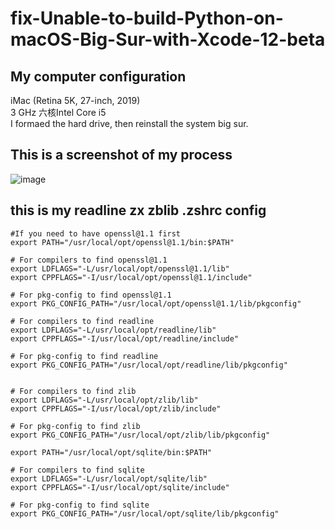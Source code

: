 # fix-Unable-to-build-Python-on-macOS-Big-Sur-with-Xcode-12-beta

## My computer configuration
iMac (Retina 5K, 27-inch, 2019)  
3 GHz 六核Intel Core i5  
I formaed the hard drive, then reinstall the system big sur.

## This is a screenshot of my process
![image](https://github.com/LearningChanging/fix-Unable-to-build-Python-on-macOS-Big-Sur-with-Xcode-12-beta/blob/main/images/inporcess_image.png)

## this is my readline zx zblib .zshrc config
```text
#If you need to have openssl@1.1 first
export PATH="/usr/local/opt/openssl@1.1/bin:$PATH"

# For compilers to find openssl@1.1
export LDFLAGS="-L/usr/local/opt/openssl@1.1/lib"
export CPPFLAGS="-I/usr/local/opt/openssl@1.1/include"

# For pkg-config to find openssl@1.1
export PKG_CONFIG_PATH="/usr/local/opt/openssl@1.1/lib/pkgconfig"

# For compilers to find readline
export LDFLAGS="-L/usr/local/opt/readline/lib"
export CPPFLAGS="-I/usr/local/opt/readline/include"

# For pkg-config to find readline
export PKG_CONFIG_PATH="/usr/local/opt/readline/lib/pkgconfig"


# For compilers to find zlib
export LDFLAGS="-L/usr/local/opt/zlib/lib"
export CPPFLAGS="-I/usr/local/opt/zlib/include"

# For pkg-config to find zlib
export PKG_CONFIG_PATH="/usr/local/opt/zlib/lib/pkgconfig"

export PATH="/usr/local/opt/sqlite/bin:$PATH"

# For compilers to find sqlite
export LDFLAGS="-L/usr/local/opt/sqlite/lib"
export CPPFLAGS="-I/usr/local/opt/sqlite/include"

# For pkg-config to find sqlite
export PKG_CONFIG_PATH="/usr/local/opt/sqlite/lib/pkgconfig" 
```

